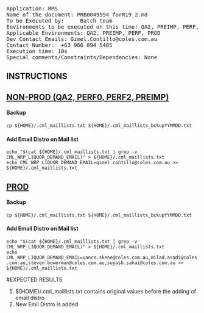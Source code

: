 <pre>
Application: RMS
Name of the document: PRB0049594_forR19_2.md
To be Executed by:     Batch team
Environments to be executed on this time: QA2, PREIMP, PERF, PROD
Applicable Environments: QA2, PREIMP, PERF, PROD
Dev Contact Emails: Gimel.Contillo@coles.com.au
Contact Number:  +63 966 894 5485
Execution time: 10s
Special comments/Constraints/Dependencies: None
</pre>

## INSTRUCTIONS

<h2><a href="#NONPROD">NON-PROD (QA2, PERF0, PERF2, PREIMP)</a></h2>

<h4>Backup</h4>
<code>cp ${HOME}/.cml_maillists.txt ${HOME}/.cml_maillists_bckupYYMMDD.txt</code>


<h4>Add Email Distro on Mail list</h4>
<code>echo "$(cat ${HOME}/.cml_maillists.txt | grep -v CML_WRP_LIQUOR_DEMAND_EMAIL)" > ${HOME}/.cml_maillists.txt</code>
<br/>
<code>echo CML_WRP_LIQUOR_DEMAND_EMAIL=gimel.contillo@coles.com.au >> ${HOME}/.cml_maillists.txt</code>

<h2><a href="#PROD">PROD</a></h2>

<h4>Backup</h4>
<code>cp ${HOME}/.cml_maillists.txt ${HOME}/.cml_maillists_bckupYYMMDD.txt</code>


<h4>Add Email Distro on Mail list</h4>
<code>echo "$(cat ${HOME}/.cml_maillists.txt | grep -v CML_WRP_LIQUOR_DEMAND_EMAIL)" > ${HOME}/.cml_maillists.txt</code>
<br/>
<code>echo CML_WRP_LIQUOR_DEMAND_EMAIL=vance.skene@coles.com.au,milad.asadi@coles.com.au,steven.bowerman@coles.com.au,suyash.sahai@coles.com.au >> ${HOME}/.cml_maillists.txt</code>

#EXPECTED RESULTS

<ol>
	<li>${HOME}/.cml_maillists.txt contains original values before the adding of email distro</li>
	<li>New Emil Distro is added</li>
</ol>
